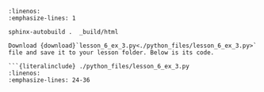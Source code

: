 ```{code-block} python
:linenos:
:emphasize-lines: 1

sphinx-autobuild .  _build/html

Download {download}`lesson_6_ex_3.py<./python_files/lesson_6_ex_3.py>` file and save it to your lesson folder. Below is its code.

```{literalinclude} ./python_files/lesson_6_ex_3.py
:linenos:
:emphasize-lines: 24-36
```